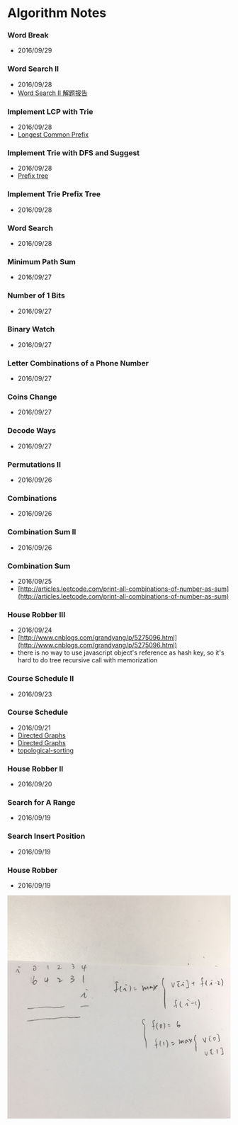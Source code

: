 # Algorithm Notes


### Word Break

* 2016/09/29


### Word Search II

* 2016/09/28
* [Word Search II 解题报告](http://m.blog.csdn.net/article/details?id=45846527)


### Implement LCP with Trie

* 2016/09/28
* [Longest Common Prefix](http://www.geeksforgeeks.org/longest-common-prefix-set-5-using-trie/)


### Implement Trie with DFS and Suggest

* 2016/09/28
* [Prefix tree](http://whiteboxcomputing.com/java/prefix_tree/)


### Implement Trie Prefix Tree

* 2016/09/28


### Word Search

* 2016/09/28


### Minimum Path Sum

* 2016/09/27


### Number of 1 Bits

* 2016/09/27


### Binary Watch

* 2016/09/27


### Letter Combinations of a Phone Number

* 2016/09/27


### Coins Change

* 2016/09/27


### Decode Ways

* 2016/09/27


### Permutations II

* 2016/09/26


### Combinations

* 2016/09/26


### Combination Sum II

* 2016/09/26


### Combination Sum

* 2016/09/25
* [http://articles.leetcode.com/print-all-combinations-of-number-as-sum](http://articles.leetcode.com/print-all-combinations-of-number-as-sum)


### House Robber III

* 2016/09/24
* [http://www.cnblogs.com/grandyang/p/5275096.html](http://www.cnblogs.com/grandyang/p/5275096.html)
* there is no way to use javascript object's reference as hash key, so it's hard to do tree recursive call with memorization


### Course Schedule II

* 2016/09/23


### Course Schedule

* 2016/09/21
* [Directed Graphs](http://www.cs.princeton.edu/courses/archive/spring07/cos226/lectures/20DirectedGraphs.pdf)
* [Directed Graphs](http://algs4.cs.princeton.edu/42digraph/)
* [topological-sorting](http://songlee24.github.io/2015/05/07/topological-sorting/)


### House Robber II

* 2016/09/20


### Search for A Range

* 2016/09/19


### Search Insert Position

* 2016/09/19


### House Robber

* 2016/09/19

![](./house-robber.jpg)
